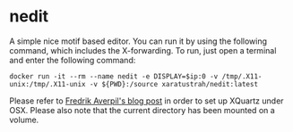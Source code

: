 # nedit

A simple nice motif based editor. You can run it by using the following command, which includes the X-forwarding. To run, just open a terminal and enter the following command:

    docker run -it --rm --name nedit -e DISPLAY=$ip:0 -v /tmp/.X11-unix:/tmp/.X11-unix -v ${PWD}:/source xaratustrah/nedit:latest

Please refer to [Fredrik Averpil's blog post](https://fredrikaverpil.github.io/2016/07/31/docker-for-mac-and-gui-applications/) in order to set up XQuartz under OSX. Please also note that the current directory has been mounted on a volume.
